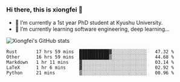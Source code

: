 ### Hi there, this is xiongfei 👋


- 🔭 I’m currently a 1st year PhD student at Kyushu University.
- 🌱 I’m currently learning software engineering, deep learning...

<!--
**Toma62299781/Toma62299781** is a ✨ _special_ ✨ repository because its `README.md` (this file) appears on your GitHub profile.
Here are some ideas to get you started:
-->

![Xiongfei's GitHub stats](https://github-readme-stats.vercel.app/api?username=Toma62299781)

<!--START_SECTION:waka-->
```text
Rust       17 hrs 59 mins  ███████████▓░░░░░░░░░░░░░   47.32 % 
Other      16 hrs 59 mins  ███████████▒░░░░░░░░░░░░░   44.68 % 
Markdown   1 hr 11 mins    ▓░░░░░░░░░░░░░░░░░░░░░░░░   03.14 % 
LaTeX      1 hr 6 mins     ▓░░░░░░░░░░░░░░░░░░░░░░░░   02.92 % 
Python     21 mins         ▒░░░░░░░░░░░░░░░░░░░░░░░░   00.96 % 
```
<!--END_SECTION:waka-->


